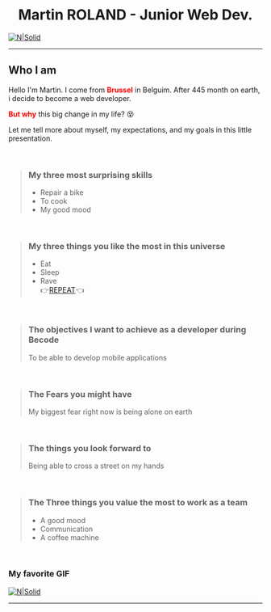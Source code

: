 
<h1 align=center>Martin ROLAND - Junior Web Dev.</h1> 

[![N|Solid](https://avatars.githubusercontent.com/u/95532833?u=4bb74840bed58b8bee009d9c1261fc57f874bc69&v=4)](https://nodesource.com/products/nsolid)


---

## **Who I am**

Hello I'm Martin. I come from <span style="color: red"> **Brussel** </span>in Belguim. After 445 month on earth, i decide to become a web developer. 

<span style="color: red"> **But why** </span> this big change in my life? 😵

Let me tell more about myself, my expectations, and my goals in this little presentation.

</br>

> ### **My three most surprising skills** 
>* Repair a bike
>* To cook
>* My good mood

</br>

> ### **My three things you like the most in this universe**
>* Eat
>* Sleep    
>* Rave </br>
>👉[REPEAT](https://youtu.be/wBoRkg5-Ieg?t=179)👈

</br> 

> ### **The objectives I want to achieve as a developer during Becode**
> To be able to develop mobile applications

</br>

> ### **The Fears you might have** 
> My biggest fear right now is being alone on earth

</br>

> ### **The things you look forward to** 
> Being able to cross a street on my hands

</br>

> ### **The Three things you value the most to work as a team**
>* A good mood
>* Communication
>* A coffee machine

</br>

### **My favorite GIF** 
[![N|Solid](https://www.abondance.com/wp-content/uploads/2018/07/google-tenor.gif)](https://nodesource.com/products/nsolid)

---
